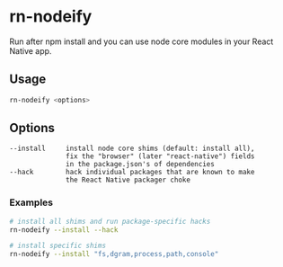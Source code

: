 # rn-nodeify

Run after npm install and you can use node core modules in your React Native app.

## Usage

```bash
rn-nodeify <options>
```

## Options

```
--install     install node core shims (default: install all), 
              fix the "browser" (later "react-native") fields 
              in the package.json's of dependencies
--hack        hack individual packages that are known to make 
              the React Native packager choke
```

### Examples

```bash
# install all shims and run package-specific hacks
rn-nodeify --install --hack
```

```bash
# install specific shims
rn-nodeify --install "fs,dgram,process,path,console"
```
